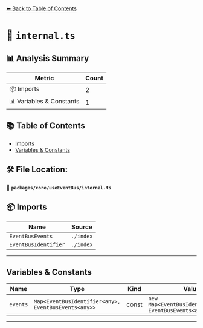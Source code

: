 [⬅️ Back to Table of Contents](../../../index.md)

# 📄 `internal.ts`

## 📊 Analysis Summary

| Metric | Count |
|--------|-------|
| 📦 Imports | 2 |
| 📊 Variables & Constants | 1 |

## 📚 Table of Contents

- [Imports](#imports)
- [Variables & Constants](#variables-constants)

## 🛠️ File Location:
📂 **`packages/core/useEventBus/internal.ts`**

## 📦 Imports

| Name | Source |
|------|--------|
| `EventBusEvents` | `./index` |
| `EventBusIdentifier` | `./index` |


---

## Variables & Constants

| Name | Type | Kind | Value | Exported |
|------|------|------|-------|----------|
| `events` | `Map<EventBusIdentifier<any>, EventBusEvents<any>>` | const | `new Map<EventBusIdentifier<any>, EventBusEvents<any>>()` | ✓ |


---